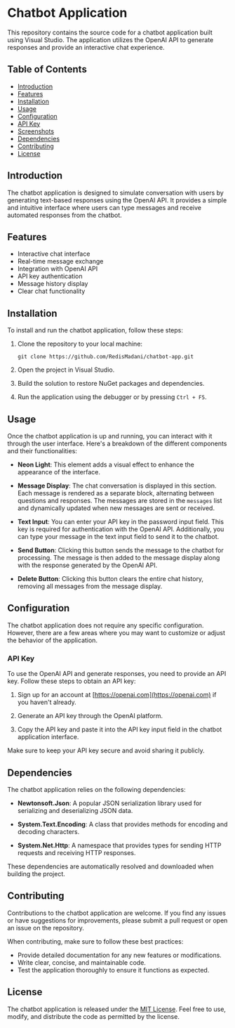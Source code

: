 # Chatbot Application

This repository contains the source code for a chatbot application built using Visual Studio. The application utilizes the OpenAI API to generate responses and provide an interactive chat experience.

## Table of Contents
- [Introduction](#introduction)
- [Features](#features)
- [Installation](#installation)
- [Usage](#usage)
- [Configuration](#configuration)
- [API Key](#api-key)
- [Screenshots](#screenshots)
- [Dependencies](#dependencies)
- [Contributing](#contributing)
- [License](#license)

## Introduction

The chatbot application is designed to simulate conversation with users by generating text-based responses using the OpenAI API. It provides a simple and intuitive interface where users can type messages and receive automated responses from the chatbot.

## Features

- Interactive chat interface
- Real-time message exchange
- Integration with OpenAI API
- API key authentication
- Message history display
- Clear chat functionality

## Installation

To install and run the chatbot application, follow these steps:

1. Clone the repository to your local machine:

   ```
   git clone https://github.com/RedisMadani/chatbot-app.git
   ```

2. Open the project in Visual Studio.

3. Build the solution to restore NuGet packages and dependencies.

4. Run the application using the debugger or by pressing `Ctrl + F5`.

## Usage

Once the chatbot application is up and running, you can interact with it through the user interface. Here's a breakdown of the different components and their functionalities:

- **Neon Light**: This element adds a visual effect to enhance the appearance of the interface.

- **Message Display**: The chat conversation is displayed in this section. Each message is rendered as a separate block, alternating between questions and responses. The messages are stored in the `messages` list and dynamically updated when new messages are sent or received.

- **Text Input**: You can enter your API key in the password input field. This key is required for authentication with the OpenAI API. Additionally, you can type your message in the text input field to send it to the chatbot.

- **Send Button**: Clicking this button sends the message to the chatbot for processing. The message is then added to the message display along with the response generated by the OpenAI API.

- **Delete Button**: Clicking this button clears the entire chat history, removing all messages from the message display.

## Configuration

The chatbot application does not require any specific configuration. However, there are a few areas where you may want to customize or adjust the behavior of the application.

### API Key

To use the OpenAI API and generate responses, you need to provide an API key. Follow these steps to obtain an API key:

1. Sign up for an account at [https://openai.com](https://openai.com) if you haven't already.
   
2. Generate an API key through the OpenAI platform.

3. Copy the API key and paste it into the API key input field in the chatbot application interface.

Make sure to keep your API key secure and avoid sharing it publicly.

## Dependencies

The chatbot application relies on the following dependencies:

- **Newtonsoft.Json**: A popular JSON serialization library used for serializing and deserializing JSON data.

- **System.Text.Encoding**: A class that provides methods for encoding and decoding characters.

- **System.Net.Http**: A namespace that provides types for sending HTTP requests and receiving HTTP responses.

These dependencies are automatically resolved and downloaded when building the project.

## Contributing

Contributions to the chatbot application are welcome. If you find any issues or have suggestions for improvements, please submit a pull request or open an issue on the repository.

When contributing, make sure to follow these best practices:

- Provide detailed documentation for any new features or modifications.
- Write clear, concise, and maintainable code.
- Test the application thoroughly to ensure it functions as expected.

## License

The chatbot application is released under the [MIT License](LICENSE). Feel free to use, modify, and distribute the code as permitted by the license.
